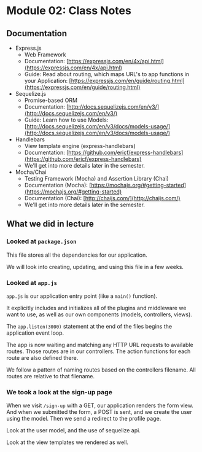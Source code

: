 
# Module 02: Class Notes

## Documentation

* Express.js
    - Web Framework
    - Documentation: [https://expressjs.com/en/4x/api.html](https://expressjs.com/en/4x/api.html)
    - Guide: Read about routing, which maps URL's to app functions in your Application: [https://expressjs.com/en/guide/routing.html](https://expressjs.com/en/guide/routing.html)
* Sequelize.js
    - Promise-based ORM
    - Documentation: [http://docs.sequelizejs.com/en/v3/](http://docs.sequelizejs.com/en/v3/)
    - Guide: Learn how to use Models: [http://docs.sequelizejs.com/en/v3/docs/models-usage/](http://docs.sequelizejs.com/en/v3/docs/models-usage/)
* Handlebars
    - View template engine (express-handlebars)
    - Documentation: [https://github.com/ericf/express-handlebars](https://github.com/ericf/express-handlebars)
    - We'll get into more details later in the semester.
* Mocha/Chai
    - Testing Framework (Mocha) and Assertion Library (Chai)
    - Documentation (Mocha): [https://mochajs.org/#getting-started](https://mochajs.org/#getting-started)
    - Documentation (Chai): [http://chaijs.com/](http://chaijs.com/)
    - We'll get into more details later in the semester.

## What we did in lecture

### Looked at `package.json`
This file stores all the dependencies for our application.

We will look into creating, updating, and using this file in a few weeks.

### Looked at `app.js`
`app.js` is our application entry point (like a `main()` function).

It explicitly includes and initializes all of the plugins and middleware we want to use, as well as our own components (models, controllers, views).

The `app.listen(3000)` statement at the end of the files begins the application event loop.

The app is now waiting and matching any HTTP URL requests to available routes. Those routes are in our controllers. The action functions for each route are also defined there. 

We follow a pattern of naming routes based on the controllers filename. All routes are relative to that filename.

### We took a look at the sign-up page

When we visit `/sign-up` with a GET, our application renders the form view. And when we submitted the form, a POST is sent, and we create the user using the model. Then we send a redirect to the profile page.

Look at the user model, and the use of sequelize api.

Look at the view templates we rendered as well.
